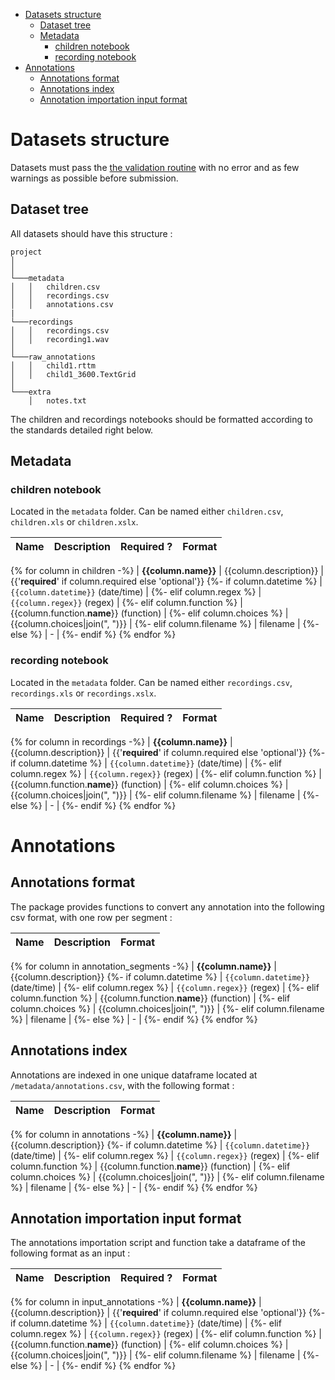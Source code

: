 

- [Datasets structure](#datasets-structure)
  - [Dataset tree](#dataset-tree)
  - [Metadata](#metadata)
    - [children notebook](#children-notebook)
    - [recording notebook](#recording-notebook)
- [Annotations](#annotations)
  - [Annotations format](#annotations-format)
  - [Annotations index](#annotations-index)
  - [Annotation importation input format](#annotation-importation-input-format)

# Datasets structure

Datasets must pass the [the validation routine](https://laac-lscp.github.io/ChildRecordsData/#validate-raw-data) with no error and as few warnings as possible before submission.

## Dataset tree

All datasets should have this structure :

```
project
│   
│
└───metadata
│   │   children.csv
│   │   recordings.csv
│   │   annotations.csv
|
└───recordings
│   │   recordings.csv
│   │   recording1.wav
│
└───raw_annotations
│   │   child1.rttm
│   │   child1_3600.TextGrid
│
└───extra
    │   notes.txt
```

The children and recordings notebooks should be formatted according to the standards detailed right below.

## Metadata


### children notebook

Located in the `metadata` folder. Can be named either `children.csv`, `children.xls` or `children.xslx`.

| Name | Description | Required ? | Format |
|------|-------------|------------|--------|
{% for column in children -%}
| **{{column.name}}** | {{column.description}} | {{'**required**' if column.required else 'optional'}}
{%- if column.datetime %} | `{{column.datetime}}` (date/time) |
{%- elif column.regex %} | `{{column.regex}}` (regex) |
{%- elif column.function %} | {{column.function.__name__}} (function) |
{%- elif column.choices %} | {{column.choices|join(", ")}} |
{%- elif column.filename %} | filename |
{%- else %} | - |
{%- endif %}
{% endfor %}

### recording notebook

Located in the `metadata` folder.  Can be named either `recordings.csv`, `recordings.xls` or `recordings.xslx`.

| Name | Description | Required ? | Format |
|------|-------------|------------|--------|
{% for column in recordings -%}
| **{{column.name}}** | {{column.description}} | {{'**required**' if column.required else 'optional'}}
{%- if column.datetime %} | `{{column.datetime}}` (date/time) |
{%- elif column.regex %} | `{{column.regex}}` (regex) |
{%- elif column.function %} | {{column.function.__name__}} (function) |
{%- elif column.choices %} | {{column.choices|join(", ")}} |
{%- elif column.filename %} | filename |
{%- else %} | - |
{%- endif %}
{% endfor %}

# Annotations

## Annotations format

The package provides functions to convert any annotation into the following csv format, with one row per segment :

| Name | Description | Format |
|------|-------------|--------|
{% for column in annotation_segments -%}
| **{{column.name}}** | {{column.description}}
{%- if column.datetime %} | `{{column.datetime}}` (date/time) |
{%- elif column.regex %} | `{{column.regex}}` (regex) |
{%- elif column.function %} | {{column.function.__name__}} (function) |
{%- elif column.choices %} | {{column.choices|join(", ")}} |
{%- elif column.filename %} | filename |
{%- else %} | - |
{%- endif %}
{% endfor %}

## Annotations index

Annotations are indexed in one unique dataframe located at `/metadata/annotations.csv`, with the following format :

| Name | Description | Format |
|------|-------------|--------|
{% for column in annotations -%}
| **{{column.name}}** | {{column.description}}
{%- if column.datetime %} | `{{column.datetime}}` (date/time) |
{%- elif column.regex %} | `{{column.regex}}` (regex) |
{%- elif column.function %} | {{column.function.__name__}} (function) |
{%- elif column.choices %} | {{column.choices|join(", ")}} |
{%- elif column.filename %} | filename |
{%- else %} | - |
{%- endif %}
{% endfor %}

## Annotation importation input format

The annotations importation script and function take a dataframe of the following format as an input :

| Name | Description | Required ? | Format |
|------|-------------|------------|--------|
{% for column in input_annotations -%}
| **{{column.name}}** | {{column.description}} | {{'**required**' if column.required else 'optional'}}
{%- if column.datetime %} | `{{column.datetime}}` (date/time) |
{%- elif column.regex %} | `{{column.regex}}` (regex) |
{%- elif column.function %} | {{column.function.__name__}} (function) |
{%- elif column.choices %} | {{column.choices|join(", ")}} |
{%- elif column.filename %} | filename |
{%- else %} | - |
{%- endif %}
{% endfor %}

